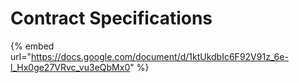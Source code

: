 # Contract Specifications

{% embed url="https://docs.google.com/document/d/1ktUkdbIc6F92V91z_6e-l_Hx0ge27VRvc_vu3eQbMx0" %}
